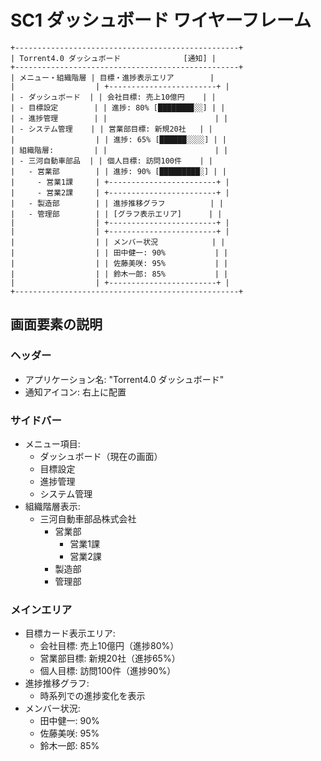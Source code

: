 # SC1 ダッシュボード ワイヤーフレーム

```
+--------------------------------------------------+
| Torrent4.0 ダッシュボード              [通知] |
+--------------------------------------------------+
| メニュー・組織階層 | 目標・進捗表示エリア        |
|                  | +------------------------+ |
| - ダッシュボード  | | 会社目標: 売上10億円    | |
| - 目標設定        | | 進捗: 80% [████████░░] | |
| - 進捗管理        | |                        | |
| - システム管理    | | 営業部目標: 新規20社   | |
|                  | | 進捗: 65% [██████░░░░] | |
| 組織階層:         | |                        | |
| - 三河自動車部品  | | 個人目標: 訪問100件    | |
|   - 営業部        | | 進捗: 90% [█████████░] | |
|     - 営業1課     | +------------------------+ |
|     - 営業2課     | +------------------------+ |
|   - 製造部        | | 進捗推移グラフ          | |
|   - 管理部        | | [グラフ表示エリア]      | |
|                  | +------------------------+ |
|                  | +------------------------+ |
|                  | | メンバー状況            | |
|                  | | 田中健一: 90%           | |
|                  | | 佐藤美咲: 95%           | |
|                  | | 鈴木一郎: 85%           | |
|                  | +------------------------+ |
+--------------------------------------------------+
```

## 画面要素の説明

### ヘッダー
- アプリケーション名: "Torrent4.0 ダッシュボード"
- 通知アイコン: 右上に配置

### サイドバー
- メニュー項目:
  - ダッシュボード（現在の画面）
  - 目標設定
  - 進捗管理
  - システム管理
- 組織階層表示:
  - 三河自動車部品株式会社
    - 営業部
      - 営業1課
      - 営業2課
    - 製造部
    - 管理部

### メインエリア
- 目標カード表示エリア:
  - 会社目標: 売上10億円（進捗80%）
  - 営業部目標: 新規20社（進捗65%）
  - 個人目標: 訪問100件（進捗90%）
- 進捗推移グラフ:
  - 時系列での進捗変化を表示
- メンバー状況:
  - 田中健一: 90%
  - 佐藤美咲: 95%
  - 鈴木一郎: 85%

